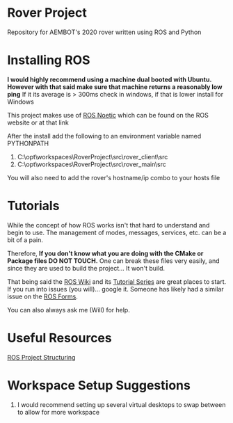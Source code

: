 # Rover Project

Repository for AEMBOT's 2020 rover written using ROS and Python

# Installing ROS

**I would highly recommend using a machine dual booted with Ubuntu. However with that said make sure that machine returns a reasonably low ping**
If it its average is > 300ms check in windows, if that is lower install for Windows

This project makes use of [ROS Noetic](http://wiki.ros.org/noetic/Installation) which can be found on the ROS website or at that link

After the install add the following to an environment variable named PYTHONPATH
1. C:\opt\workspaces\RoverProject\src\rover_client\src
2. C:\opt\workspaces\RoverProject\src\rover_main\src

You will also need to add the rover's hostname/ip combo to your hosts file

# Tutorials

While the concept of how ROS works isn't that hard to understand and begin to use. The management of modes, messages, services, etc. can be a bit of a pain. 

Therefore, 
**If you don't know what you are doing with the CMake or Package files DO NOT TOUCH.**
One can break these files very easily, and since they are used to build the project... It won't build.

That being said the [ROS Wiki](http://wiki.ros.org) and its [Tutorial Series](http://wiki.ros.org/ROS/Tutorials) are great places to start. If you run into issues (you will)... google it. Someone has likely had a similar issue on the [ROS Forms](https://answers.ros.org/questions/).

You can also always ask me (Will) for help.

# Useful Resources

[ROS Project Structuring](http://www.artificialhumancompanions.com/structure-python-based-ros-package/)

# Workspace Setup Suggestions

1. I would recommend setting up several virtual desktops to swap between to allow for more workspace
